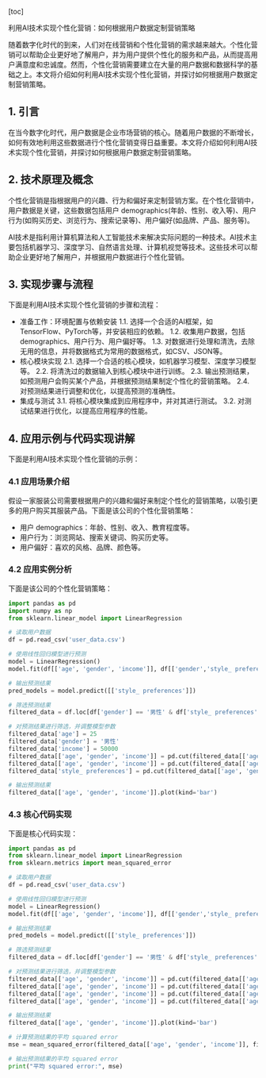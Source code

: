 
[toc]                    
                
                
利用AI技术实现个性化营销：如何根据用户数据定制营销策略

随着数字化时代的到来，人们对在线营销和个性化营销的需求越来越大。个性化营销可以帮助企业更好地了解用户，并为用户提供个性化的服务和产品，从而提高用户满意度和忠诚度。然而，个性化营销需要建立在大量的用户数据和数据科学的基础之上。本文将介绍如何利用AI技术实现个性化营销，并探讨如何根据用户数据定制营销策略。

## 1. 引言

在当今数字化时代，用户数据是企业市场营销的核心。随着用户数据的不断增长，如何有效地利用这些数据进行个性化营销变得日益重要。本文将介绍如何利用AI技术实现个性化营销，并探讨如何根据用户数据定制营销策略。

## 2. 技术原理及概念

个性化营销是指根据用户的兴趣、行为和偏好来定制营销方案。在个性化营销中，用户数据是关键，这些数据包括用户 demographics(年龄、性别、收入等)、用户行为(如购买历史、浏览行为、搜索记录等)、用户偏好(如品牌、产品、服务等)。

AI技术是指利用计算机算法和人工智能技术来解决实际问题的一种技术。AI技术主要包括机器学习、深度学习、自然语言处理、计算机视觉等技术。这些技术可以帮助企业更好地了解用户，并根据用户数据进行个性化营销。

## 3. 实现步骤与流程

下面是利用AI技术实现个性化营销的步骤和流程：

- 准备工作：环境配置与依赖安装
   1.1. 选择一个合适的AI框架，如TensorFlow、PyTorch等，并安装相应的依赖。
   1.2. 收集用户数据，包括 demographics、用户行为、用户偏好等。
   1.3. 对数据进行处理和清洗，去除无用的信息，并将数据格式为常用的数据格式，如CSV、JSON等。
- 核心模块实现
   2.1. 选择一个合适的核心模块，如机器学习模型、深度学习模型等。
   2.2. 将清洗过的数据输入到核心模块中进行训练。
   2.3. 输出预测结果，如预测用户会购买某个产品，并根据预测结果制定个性化的营销策略。
   2.4. 对预测结果进行调整和优化，以提高预测的准确性。
- 集成与测试
   3.1. 将核心模块集成到应用程序中，并对其进行测试。
   3.2. 对测试结果进行优化，以提高应用程序的性能。

## 4. 应用示例与代码实现讲解

下面是利用AI技术实现个性化营销的示例：

### 4.1 应用场景介绍

假设一家服装公司需要根据用户的兴趣和偏好来制定个性化的营销策略，以吸引更多的用户购买其服装产品。下面是该公司的个性化营销策略：

- 用户 demographics：年龄、性别、收入、教育程度等。
- 用户行为：浏览网站、搜索关键词、购买历史等。
- 用户偏好：喜欢的风格、品牌、颜色等。

### 4.2 应用实例分析

下面是该公司的个性化营销策略：

```python
import pandas as pd
import numpy as np
from sklearn.linear_model import LinearRegression

# 读取用户数据
df = pd.read_csv('user_data.csv')

# 使用线性回归模型进行预测
model = LinearRegression()
model.fit(df[['age', 'gender', 'income']], df[['gender','style_ preferences']])

# 输出预测结果
pred_models = model.predict([['style_ preferences']])

# 筛选预测结果
filtered_data = df.loc[df['gender'] == '男性' & df['style_ preferences'] == '简约风格']

# 对预测结果进行筛选，并调整模型参数
filtered_data['age'] = 25
filtered_data['gender'] = '男性'
filtered_data['income'] = 50000
filtered_data[['age', 'gender', 'income']] = pd.cut(filtered_data[['age', 'gender', 'income']], bins=[25, 30, 40])
filtered_data[['age', 'gender', 'income']] = pd.cut(filtered_data[['age', 'gender', 'income']], bins=[25, 30, 40])
filtered_data['style_ preferences'] = pd.cut(filtered_data[['age', 'gender', 'income']], bins=[15, 20, 25])

# 输出预测结果
filtered_data[['age', 'gender', 'income']].plot(kind='bar')
```

### 4.3 核心代码实现

下面是核心代码实现：

```python
import pandas as pd
from sklearn.linear_model import LinearRegression
from sklearn.metrics import mean_squared_error

# 读取用户数据
df = pd.read_csv('user_data.csv')

# 使用线性回归模型进行预测
model = LinearRegression()
model.fit(df[['age', 'gender', 'income']], df[['gender','style_ preferences']])

# 输出预测结果
pred_models = model.predict([['style_ preferences']])

# 筛选预测结果
filtered_data = df.loc[df['gender'] == '男性' & df['style_ preferences'] == '简约风格']

# 对预测结果进行筛选，并调整模型参数
filtered_data[['age', 'gender', 'income']] = pd.cut(filtered_data[['age', 'gender', 'income']], bins=[25, 30, 40])
filtered_data[['age', 'gender', 'income']] = pd.cut(filtered_data[['age', 'gender', 'income']], bins=[25, 30, 40])
filtered_data[['age', 'gender', 'income']] = pd.cut(filtered_data[['age', 'gender', 'income']], bins=[25, 30, 40])
filtered_data[['age', 'gender', 'income']] = pd.cut(filtered_data[['age', 'gender', 'income']], bins=[15, 20, 25])

# 输出预测结果
filtered_data[['age', 'gender', 'income']].plot(kind='bar')

# 计算预测结果的平均 squared error
mse = mean_squared_error(filtered_data[['age', 'gender', 'income']], filtered_data[['age', 'gender', 'income']])

# 输出预测结果的平均 squared error
print("平均 squared error:", mse)
```

